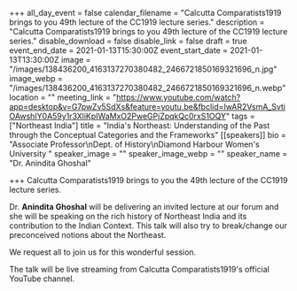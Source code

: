 +++
all_day_event = false
calendar_filename = "Calcutta Comparatists1919 brings to you 49th lecture of the CC1919 lecture series."
description = "Calcutta Comparatists1919 brings to you 49th lecture of the CC1919 lecture series."
disable_download = false
disable_link = false
draft = true
event_end_date = 2021-01-13T15:30:00Z
event_start_date = 2021-01-13T13:30:00Z
image = "/images/138436200_4163137270380482_2466721850169321696_n.jpg"
image_webp = "/images/138436200_4163137270380482_2466721850169321696_n.webp"
location = ""
meeting_link = "https://www.youtube.com/watch?app=desktop&v=G7pwZv5SdXs&feature=youtu.be&fbclid=IwAR2VsmA_SvtiOAwshIY0A59y1r3XliKpIWaMxO2PweGPjZpqkQc0rxS1OQY"
tags = ["Northeast India"]
title = "India's Northeast: Understanding of the Past through the Conceptual Categories and the Frameworks"
[[speakers]]
bio = "Associate Professor\nDept. of History\nDiamond Harbour Women's University "
speaker_image = ""
speaker_image_webp = ""
speaker_name = "Dr. Anindita Ghoshal"

+++
Calcutta Comparatists1919 brings to you the 49th lecture of the CC1919 lecture series.  
  
Dr. **Anindita Ghoshal** will be delivering an invited lecture at our forum and she will be speaking on the rich history of Northeast India and its contribution to the Indian Context. This talk will also try to break/change our preconceived notions about the Northeast.  
  
We request all to join us for this wonderful session.  
  
The talk will be live streaming from Calcutta Comparatists1919's official YouTube channel. 